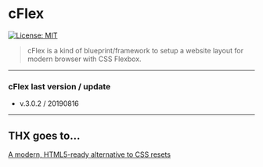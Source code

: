 # cFlex

[![License: MIT](https://img.shields.io/badge/License-MIT-yellow.svg)](https://opensource.org/licenses/MIT)


> cFlex is a kind of blueprint/framework to setup a website layout for modern browser with CSS Flexbox.


- - -

### cFlex last version / update
* v.3.0.2 / 20190816


- - -


## THX goes to&hellip;

[A modern, HTML5-ready alternative to CSS resets](https://github.com/necolas/normalize.css)

